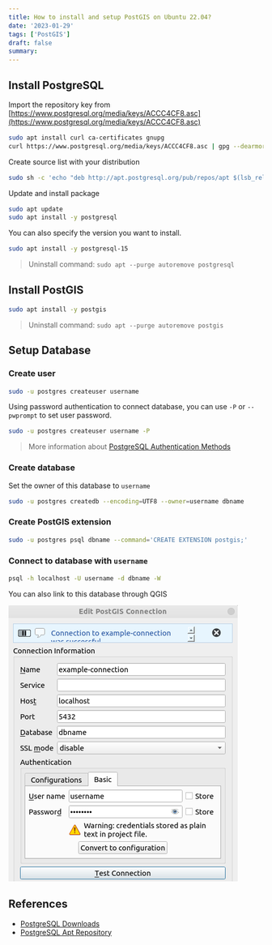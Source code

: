 ```yaml
---
title: How to install and setup PostGIS on Ubuntu 22.04?
date: '2023-01-29'
tags: ['PostGIS']
draft: false
summary:
---
```


## Install PostgreSQL

Import the repository key from [https://www.postgresql.org/media/keys/ACCC4CF8.asc](https://www.postgresql.org/media/keys/ACCC4CF8.asc)

```bash
sudo apt install curl ca-certificates gnupg
curl https://www.postgresql.org/media/keys/ACCC4CF8.asc | gpg --dearmor | sudo tee /etc/apt/trusted.gpg.d/apt.postgresql.org.gpg >/dev/null
```

Create source list with your distribution

```bash
sudo sh -c 'echo "deb http://apt.postgresql.org/pub/repos/apt $(lsb_release -cs)-pgdg main" > /etc/apt/sources.list.d/pgdg.list'
```

Update and install package

```bash
sudo apt update
sudo apt install -y postgresql
```

You can also specify the version you want to install.

```bash
sudo apt install -y postgresql-15
```

> Uninstall command: `sudo apt --purge autoremove postgresql`

## Install PostGIS

```bash
sudo apt install -y postgis
```

> Uninstall command: `sudo apt --purge autoremove postgis`

## Setup Database

### Create user

```bash
sudo -u postgres createuser username
```

Using password authentication to connect database, you can use `-P` or `--pwprompt` to set user password.

```bash
sudo -u postgres createuser username -P
```

> More information about [PostgreSQL Authentication Methods](https://www.postgresql.org/docs/current/auth-methods.html)

### Create database

Set the owner of this database to `username`

```bash
sudo -u postgres createdb --encoding=UTF8 --owner=username dbname
```

### Create PostGIS extension

```bash
sudo -u postgres psql dbname --command='CREATE EXTENSION postgis;'
```

### Connect to database with `username`

```bash
psql -h localhost -U username -d dbname -W
```

You can also link to this database through QGIS

![qgis-postgis-connection-information](/static/images/2023/how-to-install-and-setup-postgis-on-ubuntu-22-04/qgis-postgis-connection-information.png)

## References

- [PostgreSQL Downloads](https://www.postgresql.org/download/)
- [PostgreSQL Apt Repository](https://wiki.postgresql.org/wiki/Apt)
